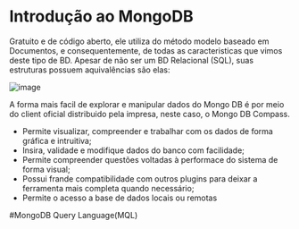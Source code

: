 # Introdução ao MongoDB

Gratuito e de código aberto, ele utiliza do método modelo baseado em Documentos, e consequentemente, de todas as caracteristicas que vimos deste tipo de BD.
Apesar de não ser um BD Relacional (SQL), suas estruturas possuem aquivalências são elas:

![image](https://github.com/Pedro-Prado-Dev/S202/assets/100048797/301c5d1b-5a15-4806-afb9-8d738eecf729)

A forma mais facil de explorar e manipular dados do Mongo DB é por meio do client oficial distribuido pela impresa, neste caso, o Mongo DB Compass.
- Permite visualizar, compreender e trabalhar com os dados de forma gráfica e intruitiva;
- Insira, validade e modifique dados do banco com facilidade;
- Permite compreender questões voltadas à performace do sistema de forma visual;
- Possui frande compatibilidade com outros plugins para deixar a ferramenta mais completa quando necessário;
- Permite o acesso a base de dados locais ou remotas

#MongoDB Query Language(MQL)
